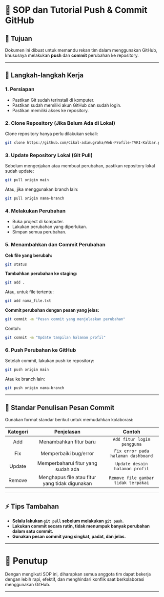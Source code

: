
# 📁 SOP dan Tutorial Push & Commit GitHub

## 📌 Tujuan
Dokumen ini dibuat untuk memandu rekan tim dalam menggunakan GitHub, khususnya melakukan **push** dan **commit** perubahan ke repository.

---

## 🚀 Langkah-langkah Kerja

### 1. Persiapan
- Pastikan Git sudah terinstall di komputer.
- Pastikan sudah memiliki akun GitHub dan sudah login.
- Pastikan memiliki akses ke repository.

### 2. Clone Repository (Jika Belum Ada di Lokal)
Clone repository hanya perlu dilakukan sekali:

```bash
git clone https://github.com/Cikal-adinugraha/Web-Profile-TVRI-Kalbar.git
```

### 3. Update Repository Lokal (Git Pull)
Sebelum mengerjakan atau membuat perubahan, pastikan repository lokal sudah update:

```bash
git pull origin main
```
Atau, jika menggunakan branch lain:

```bash
git pull origin nama-branch
```

### 4. Melakukan Perubahan
- Buka project di komputer.
- Lakukan perubahan yang diperlukan.
- Simpan semua perubahan.

### 5. Menambahkan dan Commit Perubahan

**Cek file yang berubah:**
```bash
git status
```

**Tambahkan perubahan ke staging:**
```bash
git add .
```
Atau, untuk file tertentu:
```bash
git add nama_file.txt
```

**Commit perubahan dengan pesan yang jelas:**
```bash
git commit -m "Pesan commit yang menjelaskan perubahan"
```

Contoh:
```bash
git commit -m "Update tampilan halaman profil"
```

### 6. Push Perubahan ke GitHub

Setelah commit, lakukan push ke repository:

```bash
git push origin main
```
Atau ke branch lain:

```bash
git push origin nama-branch
```

---

## 📝 Standar Penulisan Pesan Commit

Gunakan format standar berikut untuk memudahkan kolaborasi:

| Kategori | Penjelasan | Contoh |
|:--------:|:----------:|:------:|
| Add      | Menambahkan fitur baru | `Add fitur login pengguna` |
| Fix      | Memperbaiki bug/error | `Fix error pada halaman dashboard` |
| Update   | Memperbaharui fitur yang sudah ada | `Update desain halaman profil` |
| Remove   | Menghapus file atau fitur yang tidak digunakan | `Remove file gambar tidak terpakai` |

---

## ⚡ Tips Tambahan
- **Selalu lakukan `git pull` sebelum melakukan `git push`.**
- **Lakukan commit secara rutin, tidak menumpuk banyak perubahan dalam satu commit.**
- **Gunakan pesan commit yang singkat, padat, dan jelas.**

---

# 📎 Penutup
Dengan mengikuti SOP ini, diharapkan semua anggota tim dapat bekerja dengan lebih rapi, efektif, dan menghindari konflik saat berkolaborasi menggunakan GitHub.

---
